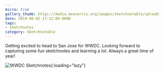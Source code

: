 ```yaml
---
micro: true
gallery_thumb: https://media.bennorris.org/images/sketchnotable/uploads/2019/0520ae6adf.jpg
date: 2019-06-02 17:12:00-0600
tags:
- sketchnotes
category: Sketchnotable
---
```


Getting excited to head to San Jose for WWDC. Looking forward to capturing some fun sketchnotes and learning a lot. Always a great time of year!

![WWDC Sketchnotes](https://media.bennorris.org/images/sketchnotable/uploads/2019/0520ae6adf.jpg){:loading="lazy"}